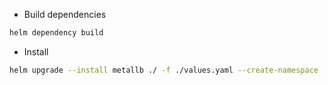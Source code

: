- Build dependencies

```bash
helm dependency build
```

- Install
```bash
helm upgrade --install metallb ./ -f ./values.yaml --create-namespace
```


